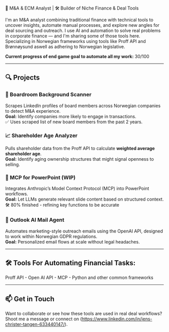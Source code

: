 💼 M&A & ECM Analyst | 🛠️ Builder of Niche Finance & Deal Tools   

I'm an M&A analyst combining traditional finance with technical tools to uncover insights, automate manual processes, and explore new angles for deal sourcing and outreach. I use AI and automation to solve real problems in corporate finance — and I'm sharing some of those tools here. Specializing in Norwegian frameworks using tools like Proff API and Brønnøysund aswell as adhering to Norwegian legislative. 

**Current progress of end game goal to automate all my work:**
30/100

---

## 🔍 Projects

### 🧠 Boardroom Background Scanner
Scrapes LinkedIn profiles of board members across Norwegian companies to detect M&A experience.  
**Goal:** Identify companies more likely to engage in transactions.  
✅ Uses scraped list of new board members from the past 2 years.

### 📈 Shareholder Age Analyzer
Pulls shareholder data from the Proff API to calculate **weighted average shareholder age**.  
**Goal:** Identify aging ownership structures that might signal openness to selling.

### 🧾 MCP for PowerPoint (WIP)
Integrates Anthropic’s Model Context Protocol (MCP) into PowerPoint workflows.  
**Goal:** Let LLMs generate relevant slide content based on structured context.  
🛠️ 80% finished - refining key functions to be accurate

### 📨 Outlook AI Mail Agent
Automates marketing-style outreach emails using the OpenAI API, designed to work within Norwegian GDPR regulations.  
**Goal:** Personalized email flows at scale without legal headaches.

---

## 🛠️ Tools For Automating Financial Tasks:

Proff API - Open AI API - MCP - Python and other common frameworks

---

## 📫 Get in Touch

Want to collaborate or see how these tools are used in real deal workflows?  
Shoot me a message or connect on (https://www.linkedin.com/in/jens-christer-tangen-633440147/).

